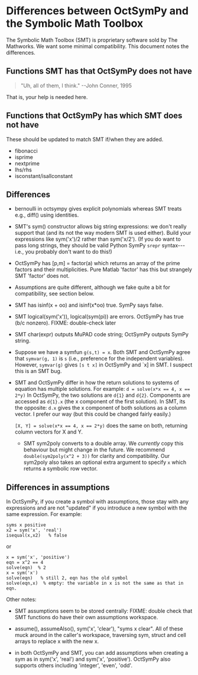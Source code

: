 Differences between OctSymPy and the Symbolic Math Toolbox
==========================================================

The Symbolic Math Toolbox (SMT) is proprietary software sold by The
Mathworks.  We want some minimal compatibility.  This document notes
the differences.



Functions SMT has that OctSymPy does not have
---------------------------------------------

> "Uh, all of them, I think."
>     --John Conner, 1995

That is, your help is needed here.



Functions that OctSymPy has which SMT does not have
---------------------------------------------------

These should be updated to match SMT if/when they are added.

* fibonacci
* isprime
* nextprime
* lhs/rhs
* isconstant/isallconstant



Differences
-----------

* bernoulli in octsympy gives explicit polynomials whereas SMT treats
  e.g., diff() using identities.

* SMT's sym() constructor allows big string expressions: we don't
  really support that (and its not the way modern SMT is used either).
  Build your expressions like sym('x')/2 rather than sym('x/2').
  (If you do want to pass long strings, they should be valid Python
  SymPy `srepr` syntax---i.e., you probably don't want to do this!)

* OctSymPy has [p,m] = factor(a) which returns an array of the
  prime factors and their multiplicities.  Pure Matlab 'factor' has
  this but strangely SMT 'factor' does not.

* Assumptions are quite different, although we fake quite a bit for
  compatibility, see section below.

* SMT has isinf(x + oo) and isinf(x*oo) true.  SymPy says false.

* SMT logical(sym('x')), logical(sym(pi)) are errors.  OctSymPy has true (b/c nonzero).  FIXME: double-check later

* SMT char(expr) outputs MuPAD code string; OctSymPy outputs SymPy string.

* Suppose we have a symfun `g(s,t) = x`.  Both SMT and OctSymPy agree
  that `symvar(g, 1)` is `s` (i.e., preference for the independent
  variables).  However, `symvar(g)` gives `[s t x]` in OctSymPy and
  `x] in SMT.  I suspect this is an SMT bug.

* SMT and OctSymPy differ in how the return solutions to systems of
  equation has multiple solutions.  For example:
  `d = solve(x*x == 4, x == 2*y)`
  In OctSymPy, the two solutions are `d{1}` and `d{2}`.  Components are
  accessed as `d{1}.x` (the x component of the first solution).  In SMT, its
  the opposite: `d.x` gives the x component of both solutions as a column vector.
  I prefer our way (but this could be changed fairly easily.)

  `[X, Y] = solve(x*x == 4, x == 2*y)` does the same on both, returning
  column vectors for X and Y.

  * SMT sym2poly converts to a double array.  We *currently* copy this
    behaviour but might change in the future.  We recommend
    `double(sym2poly(x^2 + 3))` for clarity and compatibility.  Our
    sym2poly also takes an optional extra argument to specify `x`
    which returns a symbolic row vector.


Differences in assumptions
--------------------------

In OctSymPy, if you create a symbol with assumptions,
those stay with any expressions and are not "updated" if you introduce a new symbol with the same expression.  For example:

````
syms x positive
x2 = sym('x', 'real')
isequal(x,x2)   % false
````
or
````
x = sym('x', 'positive')
eqn = x^2 == 4
solve(eqn)  % 2
x = sym('x')
solve(eqn)   % still 2, eqn has the old symbol
solve(eqn,x)  % empty: the variable in x is not the same as that in eqn.
````

Other notes:

* SMT assumptions seem to be stored centrally: FIXME: double check
  that SMT functions do have their own assumptions workspace.

* assume(), assumeAlso(), sym('x', 'clear'), "syms x clear".
  All of these muck around in the caller's workspace, traversing
  sym, struct and cell arrays to replace x with the new x.

* in both OctSymPy and SMT, you can add assumptions when
  creating a sym as in sym('x', 'real') and sym('x', 'positive').
  OctSymPy also supports others including 'integer', 'even', 'odd'.
